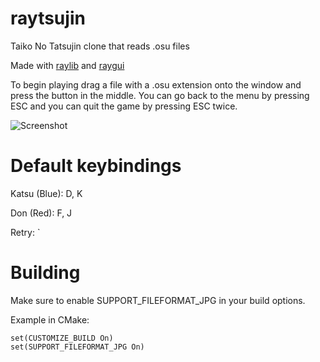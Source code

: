 # raytsujin
Taiko No Tatsujin clone that reads .osu files

Made with [raylib](https://github.com/raysan5/raylib) and [raygui](https://github.com/raysan5/raygui)

To begin playing drag a file with a .osu extension onto the window and press the button in the middle. You can go back to the menu by pressing ESC and you can quit the game by pressing ESC twice.

![Screenshot](https://i.imgur.com/TZltVtU.jpg)

# Default keybindings
Katsu (Blue): D, K

Don (Red): F, J

Retry: `

# Building
Make sure to enable SUPPORT_FILEFORMAT_JPG in your build options.

Example in CMake:
```
set(CUSTOMIZE_BUILD On)
set(SUPPORT_FILEFORMAT_JPG On)
```
